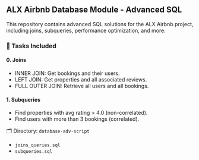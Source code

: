 ## ALX Airbnb Database Module - Advanced SQL

This repository contains advanced SQL solutions for the ALX Airbnb project, including joins, subqueries, performance optimization, and more.

### 🧩 Tasks Included

#### 0. Joins
- INNER JOIN: Get bookings and their users.
- LEFT JOIN: Get properties and all associated reviews.
- FULL OUTER JOIN: Retrieve all users and all bookings.

#### 1. Subqueries
- Find properties with avg rating > 4.0 (non-correlated).
- Find users with more than 3 bookings (correlated).

🗂 Directory: `database-adv-script`
- `joins_queries.sql`
- `subqueries.sql`
